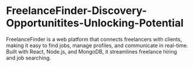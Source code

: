 # FreelanceFinder-Discovery-Opportunitites-Unlocking-Potential
FreelanceFinder is a web platform that connects freelancers with clients, making it easy to find jobs, manage profiles, and communicate in real-time. Built with React, Node.js, and MongoDB, it streamlines freelance hiring and job searching.
